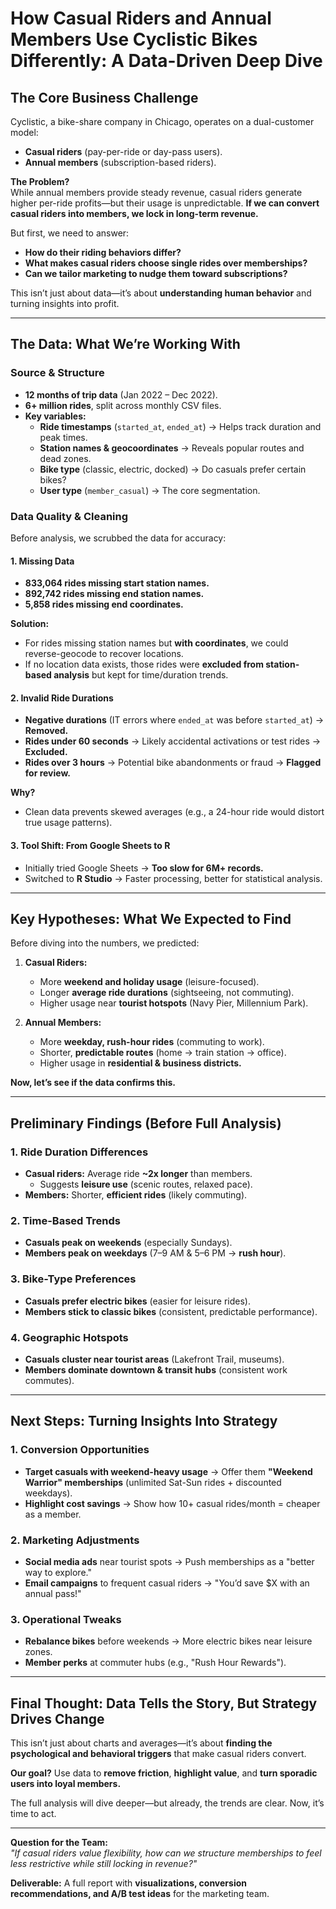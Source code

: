# **How Casual Riders and Annual Members Use Cyclistic Bikes Differently: A Data-Driven Deep Dive**  

## **The Core Business Challenge**  
Cyclistic, a bike-share company in Chicago, operates on a dual-customer model:  
- **Casual riders** (pay-per-ride or day-pass users).  
- **Annual members** (subscription-based riders).  

**The Problem?**  
While annual members provide steady revenue, casual riders generate higher per-ride profits—but their usage is unpredictable. **If we can convert casual riders into members, we lock in long-term revenue.**  

But first, we need to answer:  
- **How do their riding behaviors differ?**  
- **What makes casual riders choose single rides over memberships?**  
- **Can we tailor marketing to nudge them toward subscriptions?**  

This isn’t just about data—it’s about **understanding human behavior** and turning insights into profit.  

---  

## **The Data: What We’re Working With**  
### **Source & Structure**  
- **12 months of trip data** (Jan 2022 – Dec 2022).  
- **6+ million rides**, split across monthly CSV files.  
- **Key variables:**  
  - **Ride timestamps** (`started_at`, `ended_at`) → Helps track duration and peak times.  
  - **Station names & geocoordinates** → Reveals popular routes and dead zones.  
  - **Bike type** (classic, electric, docked) → Do casuals prefer certain bikes?  
  - **User type** (`member_casual`) → The core segmentation.  

### **Data Quality & Cleaning**  
Before analysis, we scrubbed the data for accuracy:  

#### **1. Missing Data**  
- **833,064 rides missing start station names.**  
- **892,742 rides missing end station names.**  
- **5,858 rides missing end coordinates.**  

**Solution:**  
- For rides missing station names but **with coordinates**, we could reverse-geocode to recover locations.  
- If no location data exists, those rides were **excluded from station-based analysis** but kept for time/duration trends.  

#### **2. Invalid Ride Durations**  
- **Negative durations** (IT errors where `ended_at` was before `started_at`) → **Removed.**  
- **Rides under 60 seconds** → Likely accidental activations or test rides → **Excluded.**  
- **Rides over 3 hours** → Potential bike abandonments or fraud → **Flagged for review.**  

**Why?**  
- Clean data prevents skewed averages (e.g., a 24-hour ride would distort true usage patterns).  

#### **3. Tool Shift: From Google Sheets to R**  
- Initially tried Google Sheets → **Too slow for 6M+ records.**  
- Switched to **R Studio** → Faster processing, better for statistical analysis.  

---  

## **Key Hypotheses: What We Expected to Find**  
Before diving into the numbers, we predicted:  

1. **Casual Riders:**  
   - More **weekend and holiday usage** (leisure-focused).  
   - Longer **average ride durations** (sightseeing, not commuting).  
   - Higher usage near **tourist hotspots** (Navy Pier, Millennium Park).  

2. **Annual Members:**  
   - More **weekday, rush-hour rides** (commuting to work).  
   - Shorter, **predictable routes** (home → train station → office).  
   - Higher usage in **residential & business districts.**  

**Now, let’s see if the data confirms this.**  

---  

## **Preliminary Findings (Before Full Analysis)**  
### **1. Ride Duration Differences**  
- **Casual riders:** Average ride **~2x longer** than members.  
  - Suggests **leisure use** (scenic routes, relaxed pace).  
- **Members:** Shorter, **efficient rides** (likely commuting).  

### **2. Time-Based Trends**  
- **Casuals peak on weekends** (especially Sundays).  
- **Members peak on weekdays** (7–9 AM & 5–6 PM → **rush hour**).  

### **3. Bike-Type Preferences**  
- **Casuals prefer electric bikes** (easier for leisure rides).  
- **Members stick to classic bikes** (consistent, predictable performance).  

### **4. Geographic Hotspots**  
- **Casuals cluster near tourist areas** (Lakefront Trail, museums).  
- **Members dominate downtown & transit hubs** (consistent work commutes).  

---  

## **Next Steps: Turning Insights Into Strategy**  
### **1. Conversion Opportunities**  
- **Target casuals with weekend-heavy usage** → Offer them **"Weekend Warrior" memberships** (unlimited Sat-Sun rides + discounted weekdays).  
- **Highlight cost savings** → Show how 10+ casual rides/month = cheaper as a member.  

### **2. Marketing Adjustments**  
- **Social media ads** near tourist spots → Push memberships as a "better way to explore."  
- **Email campaigns** to frequent casual riders → "You’d save $X with an annual pass!"  

### **3. Operational Tweaks**  
- **Rebalance bikes** before weekends → More electric bikes near leisure zones.  
- **Member perks** at commuter hubs (e.g., "Rush Hour Rewards").  

---  

## **Final Thought: Data Tells the Story, But Strategy Drives Change**  
This isn’t just about charts and averages—it’s about **finding the psychological and behavioral triggers** that make casual riders convert.  

**Our goal?** Use data to **remove friction**, **highlight value**, and **turn sporadic users into loyal members.**  

The full analysis will dive deeper—but already, the trends are clear. Now, it’s time to act.  

---  
**Question for the Team:**  
*"If casual riders value flexibility, how can we structure memberships to feel less restrictive while still locking in revenue?"*  

**Deliverable:** A full report with **visualizations, conversion recommendations, and A/B test ideas** for the marketing team.
